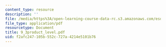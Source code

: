 ```yaml
---
content_type: resource
description: ''
file: /media/https%3A/open-learning-course-data-rc.s3.amazonaws.com/esd-60-lean-six-sigma-processes-summer-2004/f2afc247105b552c727a4214e5101b76_9_3product_level.pdf
file_type: application/pdf
resourcetype: Document
title: 9_3product_level.pdf
uid: f2afc247-105b-552c-727a-4214e5101b76
---
```

